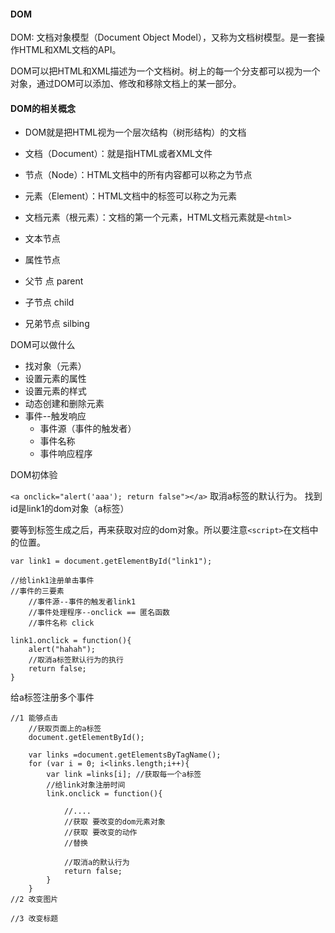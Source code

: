  #### DOM ####

DOM: 文档对象模型（Document Object Model），又称为文档树模型。是一套操作HTML和XML文档的API。

DOM可以把HTML和XML描述为一个文档树。树上的每一个分支都可以视为一个对象，通过DOM可以添加、修改和移除文档上的某一部分。

#### DOM的相关概念 ####
- DOM就是把HTML视为一个层次结构（树形结构）的文档
- 文档（Document）：就是指HTML或者XML文件
- 节点（Node）：HTML文档中的所有内容都可以称之为节点
- 元素（Element）：HTML文档中的标签可以称之为元素
- 文档元素（根元素）：文档的第一个元素，HTML文档元素就是`<html>`
- 文本节点
- 属性节点


- 父节 点 parent
- 子节点 child
- 兄弟节点 silbing

DOM可以做什么

- 找对象（元素）
- 设置元素的属性
- 设置元素的样式
- 动态创建和删除元素
- 事件--触发响应
	- 事件源（事件的触发者）
	- 事件名称
	- 事件响应程序

DOM初体验


`<a onclick="alert('aaa'); return false"></a>` 取消a标签的默认行为。
找到id是link1的dom对象（a标签）

要等到标签生成之后，再来获取对应的dom对象。所以要注意`<script>`在文档中的位置。

	var link1 = document.getElementById("link1");
	
	//给link1注册单击事件
	//事件的三要素
		//事件源--事件的触发者link1
		//事件处理程序--onclick == 匿名函数
		//事件名称 click
	
	link1.onclick = function(){
		alert("hahah");
		//取消a标签默认行为的执行
		return false;
	}

给a标签注册多个事件

	//1 能够点击
		//获取页面上的a标签
		document.getElementById();

		var links =document.getElementsByTagName();
		for (var i = 0; i<links.length;i++){
			var link =links[i]; //获取每一个a标签
			//给link对象注册时间
			link.onclick = function(){

				//....
				//获取 要改变的dom元素对象
				//获取 要改变的动作
				//替换 
								
				//取消a的默认行为
				return false;
			}		
		}
	//2 改变图片
	
	//3 改变标题

 
